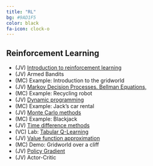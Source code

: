 ```yaml
---
title: "RL"
bg: #9AD1F5
color: black
fa-icon: clock-o
---
```


## Reinforcement Learning

* (JV) [Introduction to reinforcement learning][RL1-slides]
* (JV) Armed Bandits
* (MC) Example: Introduction to the gridworld 
* (JV) [Markov Decision Processes. Bellman Equations,][RL2-slides]
* (MC) Example: Recycling robot 
* (JV) [Dynamic programming][RL3-slides]
* (MC) Example: Jack’s car rental 
* (JV) [Monte Carlo methods][RL4-slides]
* (MC) Example: Blackjack 
* (JV) [Time difference methods][RL5-slides]
* (VC) Lab: [Tabular Q-Learning][Lab-TabQ]
* (JV) [Value function approximation][RL6-slides]
* (MC) Demo: Gridworld over a cliff
* (JV) [Policy Gradient][RL6-slides]
* (JV) Actor-Critic

[RL1-slides]: https://github.com/telecombcn-dl/mrl-2020/raw/gh-pages/slides/RL_Chap1_Intro_2020.pdf
[RL2-slides]: https://github.com/telecombcn-dl/mrl-2020/raw/gh-pages/slides/RL_Chap2_MDP_2020.pdf
[RL3-slides]: https://github.com/telecombcn-dl/mrl-2020/raw/gh-pages/slides/RL_Chap3_DP_2020.pdf
[RL4-slides]: https://github.com/telecombcn-dl/mrl-2020/raw/gh-pages/slides/RL_Chap4_MC_2020.pdf
[RL5-slides]: https://github.com/telecombcn-dl/mrl-2020/raw/gh-pages/slides/RL_Chap5_TD_2020.pdf
[Rl6-slides]: https://github.com/telecombcn-dl/mrl-2020/raw/gh-pages/slides/RL_Chap6_VFPG_2020.pdf
[Lab-TabQ]:https://github.com/telecombcn-dl/mrl-2020/blob/gh-pages/labs/mrl_2020_02_qlearn_tabular_todo.ipynb

